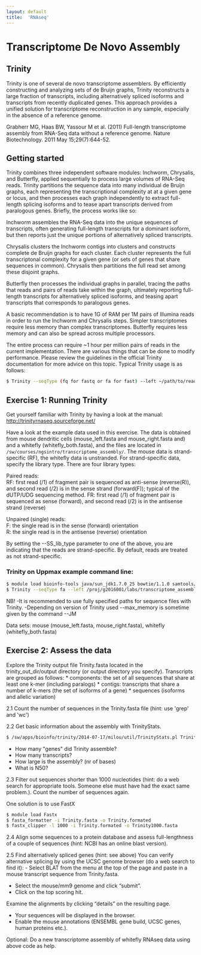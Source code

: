 ```yaml
---
layout: default
title:  'RNAseq'
---
```


# Transcriptome De Novo Assembly

## Trinity

Trinity is one of several de novo transcriptome assemblers. By efficiently constructing and analyzing sets of de Bruijn graphs, Trinity reconstructs a large fraction of transcripts, including alternatively spliced isoforms and transcripts from recently duplicated genes.
This approach provides a unified solution for transcriptome reconstruction in any sample, especially in the absence of a reference genome.

Grabherr MG, Haas BW, Yassour M et al. (2011) Full-length transcriptome assembly from RNA-Seq data without a reference genome.
Nature Biotechnology.
2011 May 15;29(7):644-52.

## Getting started

Trinity combines three independent software modules: Inchworm, Chrysalis, and Butterfly, applied sequentially to process large volumes of RNA-Seq reads.
Trinity partitions the sequence data into many individual de Bruijn graphs, each representing the transcriptional complexity at at a given gene or locus, and then processes each graph independently to extract full-length splicing isoforms and to tease apart transcripts derived from paralogous genes.
Briefly, the process works like so:

Inchworm assembles the RNA-Seq data into the unique sequences of transcripts, often generating full-length transcripts for a dominant isoform, but then reports just the unique portions of alternatively spliced transcripts.

Chrysalis clusters the Inchworm contigs into clusters and constructs complete de Bruijn graphs for each cluster.
Each cluster represents the full transcriptonal complexity for a given gene (or sets of genes that share sequences in common).
Chrysalis then partitions the full read set among these disjoint graphs.

Butterfly then processes the individual graphs in parallel, tracing the paths that reads and pairs of reads take within the graph, ultimately reporting full-length transcripts for alternatively spliced isoforms, and teasing apart transcripts that corresponds to paralogous genes.

A basic recommendation is to have 1G of RAM per 1M pairs of Illumina reads in order to run the Inchworm and Chrysalis steps.
Simpler transcriptomes require less memory than complex transcriptomes.
Butterfly requires less memory and can also be spread across multiple processors.

The entire process can require ~1 hour per million pairs of reads in the current implementation.
There are various things that can be done to modify performance.
Please review the guidelines in the official Trinity documentation for more advice on this topic.
Typical Trinity usage is as follows:

```bash
$ Trinity --seqType (fq for fastq or fa for fast) --left ~/path/to/reads_1.fq --right ~/path/to/reads_2.fq (or --single for single reads) --CPU 4 --output ~/path/to/output_dir
```

## Exercise 1: Running Trinity

Get yourself familiar with Trinity by having a look at the manual: http://trinityrnaseq.sourceforge.net/

Have a look at the example data used in this exercise.
The data is obtained from mouse dendritic cells (mouse_left.fasta and mouse_right.fasta and) and a whitefly (whitefly_both.fasta), and the files are located in `/sw/courses/ngsintro/transcriptome_assembly/`.
The mouse data is strand-specific (RF), the whitefly data is unstranded.
For strand-specific data, specify the library type.
There are four library types:

Paired reads:  
RF: first read (/1) of fragment pair is sequenced as anti-sense (reverse(R)), and second read (/2) is in the sense strand (forward(F)); typical of the dUTP/UDG sequencing method.
FR: first read (/1) of fragment pair is sequenced as sense (forward), and second read (/2) is in the antisense strand (reverse)  

Unpaired (single) reads:  
F: the single read is in the sense (forward) orientation  
R: the single read is in the antisense (reverse) orientation

By setting the --SS_lib_type parameter to one of the above, you are indicating that the reads are strand-specific.
By default, reads are treated as not strand-specific.

### Trinity on Uppmax example command line:

```bash
$ module load bioinfo-tools java/sun_jdk1.7.0_25 bowtie/1.1.0 samtools/0.1.19 trinity/2014-07-17
$ Trinity --seqType fa --left /proj/g2016001/labs/transcriptome_assembly/mouse_left.fasta --right /proj/g2016001/labs/transcriptome_assembly/mouse_right.fasta --SS_lib_type RF --CPU 8 --JM 16G --output trinity_out/
```

NB! -It is recommended to use fully specified paths for sequence files with Trinity.
    -Depending on version of Trinity used --max_memory is sometime given by the command --JM

Data sets: mouse (mouse_left.fasta, mouse_right.fasta), whitefly (whitefly_both.fasta)

## Exercise 2: Assess the data

Explore the Trinity output file Trinity.fasta located in the trinity_out_dir/output directory (or output directory you specify).
Transcripts are grouped as follows: * components: the set of all sequences that share at least one k-mer (including paralogs) * contigs: transcripts that share a number of k-mers (the set of isoforms of a gene) * sequences (isoforms and allelic variation)

2.1 Count the number of sequences in the Trinity.fasta file (hint: use 'grep' and 'wc')

2.2 Get basic information about the assembly with TrinityStats.

```bash
$ /sw/apps/bioinfo/trinity/2014-07-17/milou/util/TrinityStats.pl Trinity.fasta
```

- How many "genes" did Trinity assemble? 
- How many transcripts?
- How large is the assembly? (nr of bases)
- What is N50?

2.3 Filter out sequences shorter than 1000 nucleotides (hint: do a web search for appropriate tools. Someone else must have had the exact same problem.). Count the number of sequences again.

One solution is to use FastX

```bash
$ module load Fastx
$ fasta_formatter -i Trinity.fasta -o Trinity.formated  
$ fastx_clipper -l 1000 -i Trinity.formated -o Trinity1000.fasta
```

2.4 Align some sequences to a protein database and assess full-lengthness of a couple of sequences (hint: NCBI has an online blast version).

2.5 Find alternatively spliced genes (hint: see above) You can verify alternative splicing by using the UCSC genome browser (do a web search to find it): - Select BLAT from the menu at the top of the page and paste in a mouse transcript sequence from Trinity.fasta.
- Select the mouse/mm9 genome and click “submit”.
- Click on the top scoring hit.

Examine the alignments by clicking “details” on the resulting page.
- Your sequences will be displayed in the browser.
- Enable the mouse annotations (ENSEMBL gene build, UCSC genes, human proteins etc.).

Optional: Do a new transcriptome assembly of whitefly RNAseq data using above code as help.

